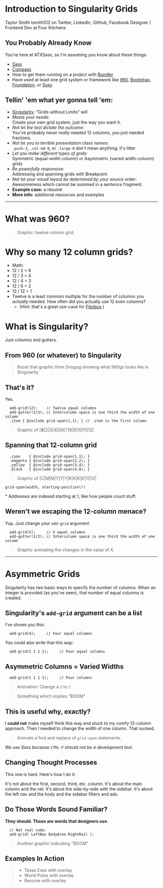 # Introduction to Singularity Grids

Taylor Smith
tsmith512 on Twitter, LinkedIn, GitHub, Facebook
Designer / Frontend Dev at Four Kitchens

## You Probably Already Know

You're here at ATXSass, so I'm assuming you know about these things:

- [Sass](http://sass-lang.com/)
- [Compass](http://compass-style.org/)
- How to get them running on a project with [Bundler](http://bundler.io/)
- Have used at least one grid system or framework like
  [960](http://960.gs/), [Bootstrap](http://getbootstrap.com/examples/grid/),
  [Foundation](http://foundation.zurb.com/grid.html), or [Susy](http://susy.oddbird.net/)

## Tellin' 'em what yer gonna tell 'em:

- [Singularity](http://singularity.gs/): "Grids without Limits" will
- _Meets your needs:_  
  Create your own grid system, just the way you want it.
- _Not let the tool dictate the outcome:_  
  You've probably never _really_ needed 12 columns, you just needed fractions.
- _Not tie you to terrible presentation class names:_  
  `.push-3`, `.col-md-8`, or `.large-8` don't mean anything; it's litter
- _Let you make different types of grids:_  
  Symmetric (equal-width column) or Asymmetric (varied width-column) grids
- _Be powerfully responsive:_  
  Addressing and spanning grids with Breakpoint
- _Not let your visual layout be determined by your source order:_
  Awesomeness which cannot be summed in a sentence fragment.
- **Example case:** a r&eacute;sum&eacute;
- **More info:** additional resources and examples

--------------------------------------------------------------------------------

# What was 960?

> Graphic: twelve column grid

# Why so many 12 column grids?

- Math:
- 12 / 2 = 6
- 12 / 3 = 4
- 12 / 4 = 3
- 12 / 6 = 2
- 12 / 12 = 1
- Twelve is a least common multiple for the number of columns you _actually_
  needed. How often did you actually use 12 even columns?
  - (Hint: that's a great use-case for [Flexbox](http://css-tricks.com/snippets/css/a-guide-to-flexbox/).)

# What is Singularity?

Just columns and gutters.

## From 960 (or whatever) to Singularity

> Boost that graphic from Snugug showing what 960gs looks like in Singularity

## That's it?

Yes.
```
  add-grid(12);    // Twelve equal columns
  add-gutter(1/3); // Intercolumn space is one third the width of one column
  .item { @include grid-span(1,1); } // .item is the first column.
```

> Graphic of |**X**|2|3|4|5|6|7|8|9|10|11|12|

## Spanning that 12-column grid

```
  .cyan    { @include grid-span(1,1); }
  .magenta { @include grid-span(2,2); }
  .yellow  { @include grid-span(3,4); }
  .black   { @include grid-span(4,8); }
```

> Graphic of |C|M|M|Y|Y|Y|K|K|K|K|11|12|

`grid-span(width, starting-position\*)`

\* Addresses are indexed starting at 1, like how people count stuff.

## Weren't we escaping the 12-column menace?

Yup. Just change your `add-grid` argument.

```
  add-grid(X);     // X equal columns
  add-gutter(1/3); // Intercolumn space is one third the width of one column
```

> Graphic animating the changes in the value of X.

--------------------------------------------------------------------------------

# Asymmetric Grids

Singularity has two basic ways to specify the number of columns. When an integer
is provided (as you've seen), that number of equal columns is created.

## Singularity's `add-grid` argument can be a list

I've shown you this:

```
  add-grid(4);     // Four equal columns
```

You could also write that this way:

```
  add-grid(1 1 1 1);     // Four equal columns
```

## Asymmetric Columns = Varied Widths

```
  add-grid(1 1 1 1);     // Four columns
```

> Animation: Change a `1` to `2`

> Something which implies "BOOM"

## This is useful why, exactly?

I **could not** make myself think this way and stuck to my comfy 12-column
approach. Then I needed to change the width of one column. That sucked.

> Animate a find and replace of `grid-span` statements.

_We use Sass because `CTRL-F` should not be a development tool._

## Changing Thought Processes

This one is hard. Here's how I do it:

It's not about the first, second, third, etc. column. It's about the main column
and the rail. It's about the side-by-side with the sidebar. It's about the left
nav and the body and the sidebar filters and ads.

## Do Those Words Sound Familiar?

**They should. Those are words that designers use.**

```
  // Not real code:
  add-grid( LeftNav BodyArea RightRail );
```

> Another graphic indicating "BOOM"

## Examples In Action

> - Texas Exes with overlay
> - World Pulse with overlay
> - Resume with overlay